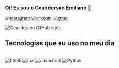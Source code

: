 
### Oi! Eu sou  o Geanderson Emiliano 👋

[![instagram](https://img.shields.io/badge/Instagram-E4405F?style=for-the-badge&logo=instagram&logoColor=white)](https://www.instagram.com/gn.032/)
[![linkedin](https://img.shields.io/badge/LinkedIn-0077B5?style=for-the-badge&logo=linkedin&logoColor=white)](https://www.linkedin.com/in/geanderson-emiliano-12958a305/)
[![gmail](https://img.shields.io/badge/Gmail-D14836?style=for-the-badge&logo=gmail&logoColor=white)](https://mail.google.com/mail/u/3/#inbox)

![Geanderson GitHub stats](https://github-readme-stats.vercel.app/api?username=Geanderson22&show_icons=true&theme=dark)

## Tecnologias que eu uso no meu dia 

<div style="display: inline_block"><br/>
    <img align= "center" alt= "html5" src= https://img.shields.io/badge/HTML5-E34F26?style=for-the-badge&logo=html5&logoColor=white />
    <img align= "center" alt= "css" src= https://img.shields.io/badge/CSS3-1572B6?style=for-the-badge&logo=css3&logoColor=white />
    <img align= "center" alt= "Javascript" src= https://img.shields.io/badge/JavaScript-323330?style=for-the-badge&logo=javascript&logoColor=F7DF1E />
    <img align= "center" alt= "Python" src= https://img.shields.io/badge/Python-14354C?style=for-the-badge&logo=python&logoColor=white />
    

</div>
